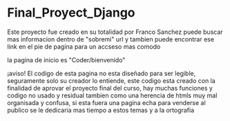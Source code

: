 # Final_Proyect_Django

Este proyecto fue creado en su totalidad por Franco Sanchez puede buscar mas informacion dentro de "sobremi" url 
y tambien puede encontrar ese link en el pie de pagina para un accseso mas comodo

la pagina de inicio es "Coder/bienvenido" 

¡aviso!
El codigo de esta pagina no esta diseñado para ser legible, seguramente solo su creador lo entiende,
este codigo esta creado con la finalidad de aprovar el proyecto final del curso, hay muchas funciones y
codigo no usado y residual tambien como una herencia de htmls muy mal organisada y confusa, si esta fuera
una pagina echa para venderse al publico se le dedicaria mas tiempo a estos temas y a la ortografia
